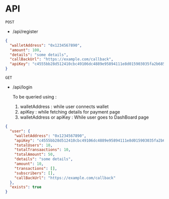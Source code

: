 # API

`POST`

- /api/register

```json
{
  "walletAddress": "0x1234567890",
  "amount": 100,
  "details": "some details",
  "callBackUrl": "https://example.com/callback",
  "apiKey": "c4555bb28d512410cbc49106dc4889e95894111e8d015903035fa2b6857cea5aacdbd5d0dbed5a4fefc9cfb5dfa1757050fbde5c76900f3ed174bf137858ed86"
}
```

`GET`

- /api/login

  To be queried using :

  1. walletAddress : while user connects wallet
  2. apiKey : while fetching details for payment page
  3. walletAddress or apiKey : While user goes to DashBoard page

```json
{
  "user": {
    "walletAddress": "0x1234567890",
    "apiKey": "c4555bb28d512410cbc49106dc4889e95894111e8d015903035fa2b6857cea5aacdbd5d0dbed5a4fefc9cfb5dfa1757050fbde5c76900f3ed174bf137858ed86",
    "totalUsers": 10,
    "totalTransaactions": 10,
    "totalAmount": 50,
    "details": "some details",
    "amount": 10,
    "transactions": [],
    "subscribers": [],
    "callBackUrl": "https://example.com/callback"
  },
  "exists": true
}
```
